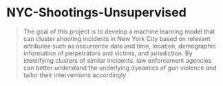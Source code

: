 # NYC-Shootings-Unsupervised
> The goal of this project is to develop a machine learning model that can cluster shooting incidents in New York City based on relevant attributes such as occurrence date and time, location, demographic information of perpetrators and victims, and jurisdiction. By identifying clusters of similar incidents, law enforcement agencies can better understand the underlying dynamics of gun violence and tailor their interventions accordingly
